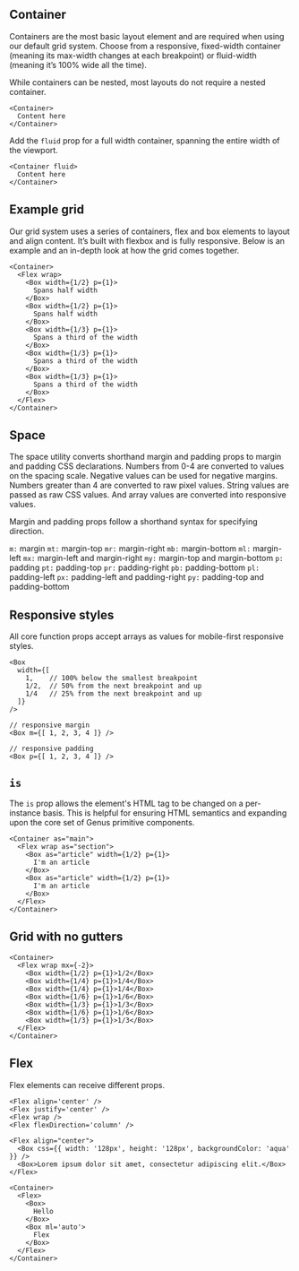 ## Container
Containers are the most basic layout element and are required when using our default grid system. Choose from a responsive, fixed-width container (meaning its max-width changes at each breakpoint) or fluid-width (meaning it’s 100% wide all the time).

While containers can be nested, most layouts do not require a nested container.
```react
<Container>
  Content here
</Container>
```

Add the `fluid` prop for a full width container, spanning the entire width of the viewport.
```react
<Container fluid>
  Content here
</Container>
```

## Example grid
Our grid system uses a series of containers, flex and box elements to layout and align content. It’s built with flexbox and is fully responsive. Below is an example and an in-depth look at how the grid comes together.
```react
<Container>
  <Flex wrap>
    <Box width={1/2} p={1}>
      Spans half width
    </Box>
    <Box width={1/2} p={1}>
      Spans half width
    </Box>
    <Box width={1/3} p={1}>
      Spans a third of the width
    </Box>
    <Box width={1/3} p={1}>
      Spans a third of the width
    </Box>
    <Box width={1/3} p={1}>
      Spans a third of the width
    </Box>
  </Flex>
</Container>
```

## Space
The space utility converts shorthand margin and padding props to margin and padding CSS declarations. Numbers from 0-4 are converted to values on the spacing scale. Negative values can be used for negative margins. Numbers greater than 4 are converted to raw pixel values. String values are passed as raw CSS values. And array values are converted into responsive values.

Margin and padding props follow a shorthand syntax for specifying direction.

`m:` margin
`mt:` margin-top
`mr:` margin-right
`mb:` margin-bottom
`ml:` margin-left
`mx:` margin-left and margin-right
`my:` margin-top and margin-bottom
`p:` padding
`pt:` padding-top
`pr:` padding-right
`pb:` padding-bottom
`pl:` padding-left
`px:` padding-left and padding-right
`py:` padding-top and padding-bottom

## Responsive styles
All core function props accept arrays as values for mobile-first responsive styles.
```
<Box
  width={[
    1,    // 100% below the smallest breakpoint
    1/2,  // 50% from the next breakpoint and up
    1/4   // 25% from the next breakpoint and up
  ]}
/>

// responsive margin
<Box m={[ 1, 2, 3, 4 ]} />

// responsive padding
<Box p={[ 1, 2, 3, 4 ]} />
```

## `is`
The `is` prop allows the element's HTML tag to be changed on a per-instance basis. This is helpful for ensuring HTML semantics and expanding upon the core set of Genus primitive components.
```react
<Container as="main">
  <Flex wrap as="section">
    <Box as="article" width={1/2} p={1}>
      I'm an article
    </Box>
    <Box as="article" width={1/2} p={1}>
      I'm an article
    </Box>
  </Flex>
</Container>
```

## Grid with no gutters
```react
<Container>
  <Flex wrap mx={-2}>
    <Box width={1/2} p={1}>1/2</Box>
    <Box width={1/4} p={1}>1/4</Box>
    <Box width={1/4} p={1}>1/4</Box>
    <Box width={1/6} p={1}>1/6</Box>
    <Box width={1/3} p={1}>1/3</Box>
    <Box width={1/6} p={1}>1/6</Box>
    <Box width={1/3} p={1}>1/3</Box>
  </Flex>
</Container>
```

## Flex
Flex elements can receive different props.

```
<Flex align='center' />
<Flex justify='center' />
<Flex wrap />
<Flex flexDirection='column' />
```

```react
<Flex align="center">
  <Box css={{ width: '128px', height: '128px', backgroundColor: 'aqua' }} />
  <Box>Lorem ipsum dolor sit amet, consectetur adipiscing elit.</Box>
</Flex>
```

```react
<Container>
  <Flex>
    <Box>
      Hello
    </Box>
    <Box ml='auto'>
      Flex
    </Box>
  </Flex>
</Container>
```
